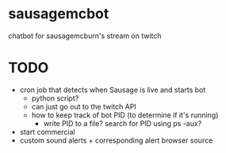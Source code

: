 # sausagemcbot
chatbot for sausagemcburn's stream on twitch

TODO
====
  - cron job that detects when Sausage is live and starts bot
    - python script?
    - can just go out to the twitch API 
    - how to keep track of bot PID (to determine if it's running)
      - write PID to a file? search for PID using ps -aux?
  - start commercial
  - custom sound alerts + corresponding alert browser source